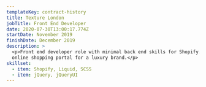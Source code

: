 ```yaml
---
templateKey: contract-history
title: Texture London
jobTitle: Front End Developer
date: 2020-07-30T13:00:17.774Z
startDate: November 2019
finishDate: December 2019
description: >
  <p>Front end developer role with minimal back end skills for Shopify. Building
  online shopping portal for a luxury brand.</p>
skillset:
  - item: Shopify, Liquid, SCSS
  - item: jQuery, jQueryUI
---
```


